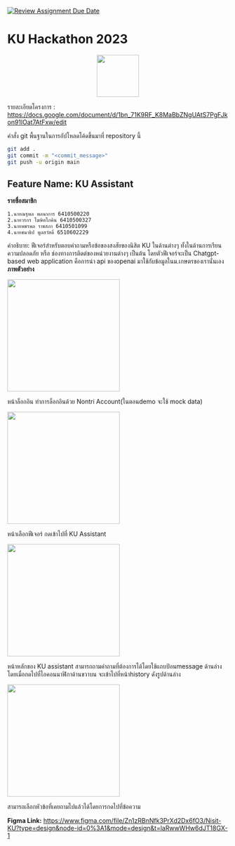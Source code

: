 [![Review Assignment Due Date](https://classroom.github.com/assets/deadline-readme-button-24ddc0f5d75046c5622901739e7c5dd533143b0c8e959d652212380cedb1ea36.svg)](https://classroom.github.com/a/DRfJgED0)
# KU Hackathon 2023 
<p align="center">
<img width="96px" src="https://s3.tech.nisit.ku.ac.th/assets/ku-hackathon/main-logo.webp" />
</p>

รายละเอียดโครงการ : https://docs.google.com/document/d/1bn_71K9RF_K8MaBbZNgUAtS7PgFJkon91lOat7AtFxw/edit


คำสั่ง git พื้นฐานในการอัปโหลดโค้ดขึ้นมาที่ repository นี้

```bash
git add .
git commit -m "<commit_message>"
git push -u origin main
```

<h2>Feature Name: KU Assistant</h2>

**รายชื่อสมาชิก**

    1.นายณฐพล พลนาการ 6410500220 
    2.นายวรกร โฆษิตโภคิน 6410500327  
    3.นายพชรพล ราชสภา 6410501099
    4.นายชนาธิป พูลสวัสดิ์ 6510602229
คำอธิบาย: ฟีเจอร์สำหรับตอบคำถามหรือข้อของสงสัยของนิสิต KU ในด้านต่างๆ ทั้งในด้านการเรียน ความปลอดภัย หรือ ช่องทางการติดต่ของหน่วยงานต่างๆ เป็นต้น โดยตัวฟีเจอร์จะเป็น Chatgpt-based web application คือการนำ api ของopenai มาใช้กับข้อมูลในม.เกษตรของเรานั่นเอง
**ภาพตัวอย่าง**

<img width="256px" src="https://cdn.discordapp.com/attachments/1174247634396004397/1177226741115260958/image.png?ex=6571bcd6&is=655f47d6&hm=280f26d1221a356ee050aa666aeab9401993db4862253d73dd5088f890b715a2&">

หน้าล็อกอิน ทำการล็อกอินด้วย Nontri Account(ในตอนdemo จะใช้ mock data) 

<img width="256px" src="https://cdn.discordapp.com/attachments/1174247634396004397/1177225455103909928/image.png?ex=6571bba4&is=655f46a4&hm=11628599e21ccd7e9941e237b376fd467cfb77db830a38ddf4a5d010f77423cf&">

หน้าเลือกฟีเจอร์ กดเข้าไปที่ KU Assistant

<img width="256px" src="https://cdn.discordapp.com/attachments/1174247634396004397/1177225618912448632/image.png?ex=6571bbcb&is=655f46cb&hm=a98a6af0f49273a635b9b9787663c174adaf5cdc78089851fa3f60ec87f42867&">

หน้าหลักของ KU assistant สามารถถามคำถามที่ต้องการได้โดยใช้แถบป้อนmessage ด้านล่าง โดยเมื่อกดไปที่ไอคอนนาฬิกาด้านขวาบน จะเข้าไปที่หน้าhistory ดังรูปด้านล่าง

<img width="256px" src="https://cdn.discordapp.com/attachments/1174247634396004397/1177225737854521444/image.png?ex=6571bbe7&is=655f46e7&hm=7c0827ab89e706a27f02f69f6bd18f30b6888c8756c1a9eae2302fc89f46caf5&">

สามารถเลือกหัวข้อที่เคยถามไปแล้วได้โดยการกดไปที่ข้อความ

**Figma Link:** 
https://www.figma.com/file/Zn1zRBnNfk3PrXd2Dx6fO3/Nisit-KU?type=design&node-id=0%3A1&mode=design&t=laRwwWHw6dJT18GX-1